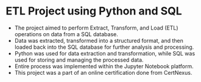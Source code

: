 # ETL Project using Python and SQL 
- The project aimed to perform Extract, Transform, and Load (ETL) operations on data from a SQL database.
- Data was extracted, transformed into a structured format, and then loaded back into the SQL database for further analysis and processing.
- Python was used for data extraction and transformation, while SQL was used for storing and managing the processed data.
- Entire process was implemented within the Jupyter Notebook platform. 
- This project was a part of an online certification done from CertNexus.

